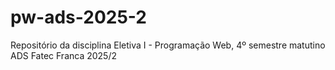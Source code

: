 # pw-ads-2025-2
Repositório da disciplina Eletiva I - Programação Web, 4º semestre matutino ADS Fatec Franca 2025/2
